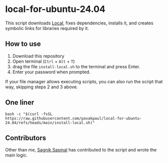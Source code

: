 # local-for-ubuntu-24.04

This script downloads [Local](https://localwp.com/), fixes dependencies, installs it, and creates symbolic links for libraries required by it.

## How to use

1. Download this repository
2. Open terminal (`Ctrl` + `Alt` + `T`)
3. drag the file `install-local.sh` to the terminal and press Enter.
4. Enter your password when prompted.

If your file manager allows executing scripts, you can also run the script that way, skipping steps 2 and 3 above.

## One liner

```
bash -c "$(curl -fsSL https://raw.githubusercontent.com/pavakpaul/local-for-ubuntu-24.04/refs/heads/main/install-local.sh)"
```

## Contributors

Other than me, [Sagnik Sasmal](https://github.com/SagnikSRHUSE) has contributed to the script and wrote the main logic.

<!-- https://askubuntu.com/a/1514001

https://askubuntu.com/a/1515027

/usr/lib/x86_64-linux-gnu
sudo ln -s libtinfo.so.6 libtinfo.so.5
 -->
